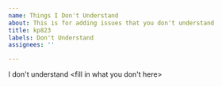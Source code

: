 ```yaml
---
name: Things I Don't Understand
about: This is for adding issues that you don't understand
title: kp823
labels: Don't Understand
assignees: ''

---
```


I don't understand <fill in what you don't here>
